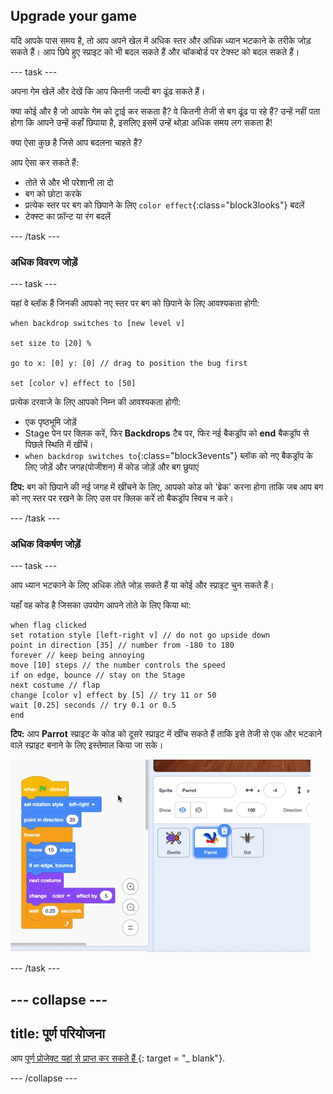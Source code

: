 ## Upgrade your game

यदि आपके पास समय है, तो आप अपने खेल में अधिक स्तर और अधिक ध्यान भटकाने के तरीके जोड़ सकते हैं। आप छिपे हुए स्प्राइट को भी बदल सकते हैं और चॉकबोर्ड पर टेक्स्ट को बदल सकते हैं।

--- task ---

अपना गेम खेलें और देखें कि आप कितनी जल्दी बग ढूंढ सकते हैं।

क्या कोई और है जो आपके गेम को ट्राई कर सकता है? वे कितनी तेजी से बग ढूंढ पा रहे हैं? उन्हें नहीं पता होगा कि आपने उन्हें कहाँ छिपाया है, इसलिए इसमें उन्हें थोड़ा अधिक समय लग सकता है!

क्या ऐसा कुछ है जिसे आप बदलना चाहते हैं?

आप ऐसा कर सकते हैं:
- तोते से और भी परेशानी ला दो
- बग को छोटा करके
- प्रत्येक स्तर पर बग को छिपाने के लिए `color effect`{:class="block3looks"} बदलें
- टेक्स्ट का फ़ॉन्ट या रंग बदलें

--- /task ---

### अधिक विवरण जोड़ें

--- task ---

यहां वे ब्लॉक हैं जिनकी आपको नए स्तर पर बग को छिपाने के लिए आवश्यकता होगी:

```blocks3
when backdrop switches to [new level v]

set size to [20] %

go to x: [0] y: [0] // drag to position the bug first

set [color v] effect to [50]
```

प्रत्येक दरवाजे के लिए आपको निम्न की आवश्यकता होगी:
- एक पृष्ठभूमि जोड़ें
- Stage पेन पर क्लिक करें, फिर **Backdrops** टैब पर, फिर नई बैकड्रॉप को **end** बैकड्रॉप से पिछले स्थिति में खींचें।
- `when backdrop switches to`{:class="block3events"} ब्लॉक को नए बैकड्रॉप के लिए जोड़ें और जगह(पोजीशन) में कोड जोड़ें और बग छुपाएं

**टिप:** बग को छिपाने की नई जगह में खींचने के लिए, आपको कोड को 'ब्रेक' करना होगा ताकि जब आप बग को नए स्तर पर रखने के लिए उस पर क्लिक करें तो बैकड्रॉप स्विच न करे।

--- /task ---

### अधिक विकर्षण जोड़ें

--- task ---

आप ध्यान भटकाने के लिए अधिक तोते जोड़ सकते हैं या कोई और स्प्राइट चुन सकते हैं।

यहाँ वह कोड है जिसका उपयोग आपने तोते के लिए किया था:

```blocks3
when flag clicked
set rotation style [left-right v] // do not go upside down
point in direction [35] // number from -180 to 180
forever // keep being annoying
move [10] steps // the number controls the speed
if on edge, bounce // stay on the Stage
next costume // flap
change [color v] effect by [5] // try 11 or 50
wait [0.25] seconds // try 0.1 or 0.5
end
```

**टिप:** आप **Parrot** स्प्राइट के कोड को दूसरे स्प्राइट में खींच सकते हैं ताकि इसे तेजी से एक और भटकाने वाले स्प्राइट बनाने के लिए इस्तेमाल किया जा सके।

![Sprite सूची में Code क्षेत्र से दूसरे स्प्राइट में कोड खींचना।](images/drag-parrot-code.gif)

--- /task ---

--- collapse ---
---
title: पूर्ण परियोजना
---

आप [ पूर्ण प्रोजेक्ट यहां से प्राप्त कर सकते हैं ](https://scratch.mit.edu/projects/486719939/) {: target = "_ blank"}.

--- /collapse ---